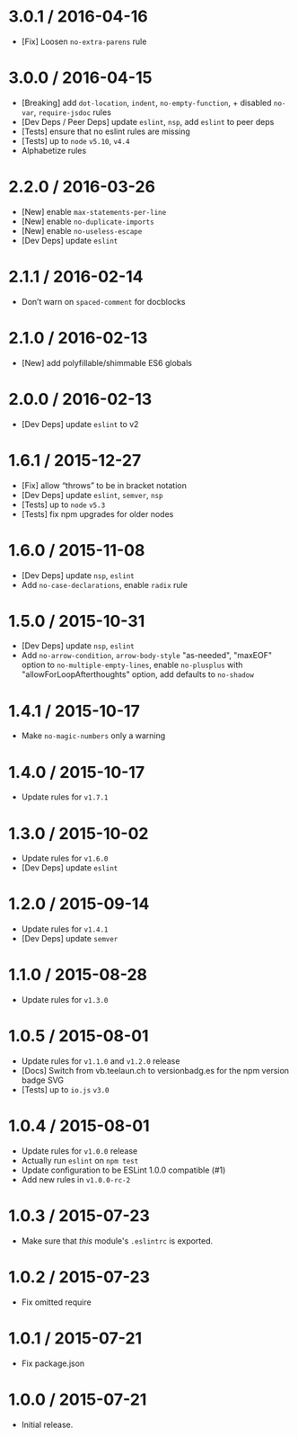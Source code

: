3.0.1 / 2016-04-16
=================
  * [Fix] Loosen `no-extra-parens` rule

3.0.0 / 2016-04-15
=================
  * [Breaking] add `dot-location`, `indent`, `no-empty-function`, + disabled `no-var`, `require-jsdoc` rules
  * [Dev Deps / Peer Deps] update `eslint`, `nsp`, add `eslint` to peer deps
  * [Tests] ensure that no eslint rules are missing
  * [Tests] up to `node` `v5.10`, `v4.4`
  * Alphabetize rules

2.2.0 / 2016-03-26
=================
  * [New] enable `max-statements-per-line`
  * [New] enable `no-duplicate-imports`
  * [New] enable `no-useless-escape`
  * [Dev Deps] update `eslint`

2.1.1 / 2016-02-14
=================
  * Don’t warn on `spaced-comment` for docblocks

2.1.0 / 2016-02-13
=================
  * [New] add polyfillable/shimmable ES6 globals

2.0.0 / 2016-02-13
=================
  * [Dev Deps] update `eslint` to v2

1.6.1 / 2015-12-27
=================
  * [Fix] allow “throws” to be in bracket notation
  * [Dev Deps] update `eslint`, `semver`, `nsp`
  * [Tests] up to `node` `v5.3`
  * [Tests] fix npm upgrades for older nodes

1.6.0 / 2015-11-08
=================
  * [Dev Deps] update `nsp`, `eslint`
  * Add `no-case-declarations`, enable `radix` rule

1.5.0 / 2015-10-31
=================
  * [Dev Deps] update `nsp`, `eslint`
  * Add `no-arrow-condition`, `arrow-body-style` "as-needed", "maxEOF" option to `no-multiple-empty-lines`, enable `no-plusplus` with "allowForLoopAfterthoughts" option, add defaults to `no-shadow`

1.4.1 / 2015-10-17
=================
  * Make `no-magic-numbers` only a warning

1.4.0 / 2015-10-17
=================
  * Update rules for `v1.7.1`

1.3.0 / 2015-10-02
=================
  * Update rules for `v1.6.0`
  * [Dev Deps] update `eslint`

1.2.0 / 2015-09-14
=================
  * Update rules for `v1.4.1`
  * [Dev Deps] update `semver`

1.1.0 / 2015-08-28
=================
  * Update rules for `v1.3.0`

1.0.5 / 2015-08-01
=================
  * Update rules for `v1.1.0` and `v1.2.0` release
  * [Docs] Switch from vb.teelaun.ch to versionbadg.es for the npm version badge SVG
  * [Tests] up to `io.js` `v3.0`

1.0.4 / 2015-08-01
=================
  * Update rules for `v1.0.0` release
  * Actually run `eslint` on `npm test`
  * Update configuration to be ESLint 1.0.0 compatible (#1)
  * Add new rules in `v1.0.0-rc-2`

1.0.3 / 2015-07-23
=================
  * Make sure that *this* module's `.eslintrc` is exported.

1.0.2 / 2015-07-23
=================
  * Fix omitted require

1.0.1 / 2015-07-21
=================
  * Fix package.json

1.0.0 / 2015-07-21
=================
  * Initial release.
